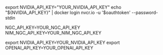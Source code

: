 export NVIDIA_API_KEY="YOUR_NVIDIA_API_KEY"
echo "${NVIDIA_API_KEY}" | docker login nvcr.io -u '$oauthtoken' --password-stdin

NGC_API_KEY=YOUR_NGC_API_KEY
NIM_NGC_API_KEY=YOUR_NIM_NGC_API_KEY


export NVIDIA_API_KEY=YOUR_NVIDIA_API_KEY
export OPENAI_API_KEY=YOUR_OPENAI_API_KEY